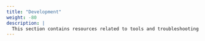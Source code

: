 ```yaml
---
title: "Development"
weight: -80
description: |
  This section contains resources related to tools and troubleshooting information related to developing with {{< vendor/name >}}
---
```

